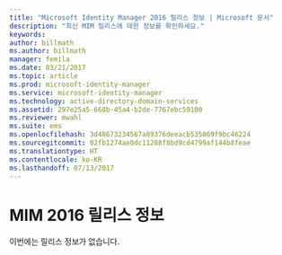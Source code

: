 ```yaml
---
title: "Microsoft Identity Manager 2016 릴리스 정보 | Microsoft 문서"
description: "최신 MIM 릴리스에 대한 정보를 확인하세요."
keywords: 
author: billmath
ms.author: billmath
manager: femila
ms.date: 03/21/2017
ms.topic: article
ms.prod: microsoft-identity-manager
ms.service: microsoft-identity-manager
ms.technology: active-directory-domain-services
ms.assetid: 297e25a5-668b-45a4-b2de-7767ebc59100
ms.reviewer: mwahl
ms.suite: ems
ms.openlocfilehash: 3d48673234567a89376deeacb535869f9bc46224
ms.sourcegitcommit: 02fb1274ae0dc11288f8bd9cd4799af144b8feae
ms.translationtype: HT
ms.contentlocale: ko-KR
ms.lasthandoff: 07/13/2017
---
```

# <a name="release-notes-for-mim-2016"></a>MIM 2016 릴리스 정보
이번에는 릴리스 정보가 없습니다.
